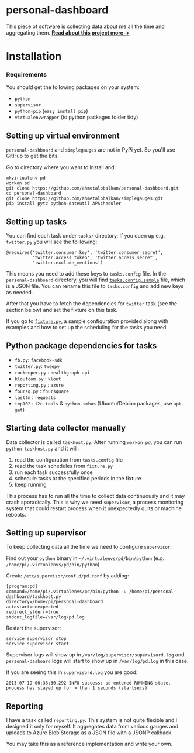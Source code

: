 # personal-dashboard

This piece of software is collecting data about me all the time and aggregating them. [**Read about this project more &rarr;**](http://ahmetalpbalkan.com/blog/personal-dashboard/)

# Installation

### Requirements

You should get the following packages on your system:

* `python`
* `supervisor`
* `python-pip` (`easy_install pip`)
* `virtualenvwrapper` (to python packages folder tidy)

## Setting up virtual environment

`personal-dashboard` and `simplegauges` are not in PyPi yet. So you'll use GitHub to get the bits.

Go to directory where you want to install and:

    mkvirtualenv pd
    workon pd
    git clone https://github.com/ahmetalpbalkan/personal-dashboard.git
    cd personal-dashboard
    git clone https://github.com/ahmetalpbalkan/simplegauges.git
    pip install pytz python-dateutil APScheduler
    

## Setting up tasks

You can find each task under `tasks/` directory. If you open up e.g. `twitter.py` you will see the folllowing:

    @requires('twitter.consumer_key', 'twitter.consumer_secret',
              'twitter.access_token', 'twitter.access_secret',
              'twitter.exclude_mentions')
              
This means you need to add these keys to `tasks.config` file. In the `personal-dashboard` directory, you will find [`tasks.config.sample`](tasks.config.sample) file, which is a JSON file. You can rename this file to `tasks.config` and add new keys as needed.

After that you have to fetch the dependencies for `twitter` task (see the section below) and set the fixture on this task.

If you go to [`fixture.py`](fixture.py), a sample configuration provided along with examples and how to set up the scheduling for the tasks you need.

## Python package dependencies for tasks

* `fb.py`: `facebook-sdk`
* `twitter.py`: `tweepy`
* `runkeeper.py` : `healthgraph-api`
* `kloutcom.py` : `klout`
* `reporting.py` : `azure`
* `foursq.py` : `foursquare`
* `lastfm` : `requests`
* `tmp102` : `i2c-tools` & `python-smbus` (Ubuntu/Debian packages, use `apt-get`)
 
## Starting data collector manually

Data collector is called `taskhost.py`. After running `workon pd`, you can run `python taskhost.py` and it will:

1. read the configuration from `tasks.config` file
2. read the task schedules from `fixture.py`
3. run each task successfully once
4. schedule tasks at the specified periods in the fixture
5. keep running

This process has to run all the time to collect data continuously and it may crash sporadically. This is why we need `supervisor`, a process monitoring system that could restart process when it unexpectedly quits or machine reboots.

## Setting up supervisor

To keep collecting data all the time we need to configure `supervisor`.

Find out your `python` binary in `~/.virtualenvs/pd/bin/python` (e.g. `/home/pi/.virtualenvs/pd/bin/python`)

Create `/etc/supervisor/conf.d/pd.conf` by adding:

```
[program:pd]
command=/home/pi/.virtualenvs/pd/bin/python -u /home/pi/personal-dashboard/taskhost.py
directory=/home/pi/personal-dashboard
autostart=unexpected
redirect_stderr=true
stdout_logfile=/var/log/pd.log
```

Restart the supervisor:

    service supervisor stop
    service supervisor start

Supervisor logs will show up in `/var/log/supervisor/supervisord.log` and `personal-dasboard` logs will start to show up in `/var/log/pd.log` in this case.

If you are seeing this in `supervisord.log` you are good:

    2013-07-19 00:33:30,292 INFO success: pd entered RUNNING state, process has stayed up for > than 1 seconds (startsecs)


## Reporting

I have a task called `reporting.py`. This system is not quite flexible and I designed it only for myself. It aggregates data from various gauges and uploads to Azure Blob Storage as a JSON file with a JSONP callback.

You may take this as a reference implementation and write your own.